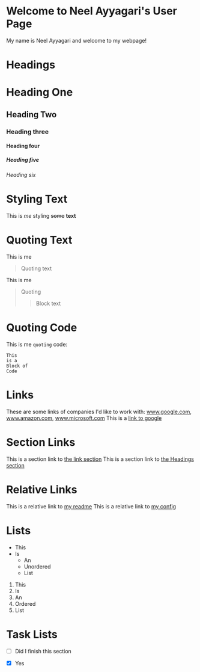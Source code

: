 # Welcome to Neel Ayyagari's User Page

My name is Neel Ayyagari and welcome to my webpage!

# Headings

# Heading One
## Heading Two
### Heading three
#### Heading four
##### Heading five
###### Heading six

# Styling Text

This is *me* styling ~~some~~ **text**

# Quoting Text

This is me 
> Quoting
> text

This is me
> Quoting
>> Block
> text

# Quoting Code
This is me `quoting` code:

```
This
is a 
Block of
Code
```

# Links

These are some links of companies I'd like to work with: www.google.com, www.amazon.com, www.microsoft.com
This is a [link to google](https://google.com) 

# Section Links

This is a section link to [the link section](#link)
This is a section link to [the Headings section](#Headings)

# Relative Links
This is a relative link to [my readme](README.md)
This is a relative link to [my config](_config.yml)

# Lists

* This
* Is
  * An 
  * Unordered
  * List

1. This
1. Is
  1. An 
  1. Ordered
  1. List
  
# Task Lists

- [ ] Did I finish this section
- [X] Yes

